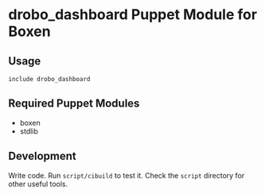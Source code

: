 # drobo_dashboard Puppet Module for Boxen

## Usage

```puppet
include drobo_dashboard
```

## Required Puppet Modules

* boxen
* stdlib

## Development

Write code. Run `script/cibuild` to test it. Check the `script`
directory for other useful tools.
